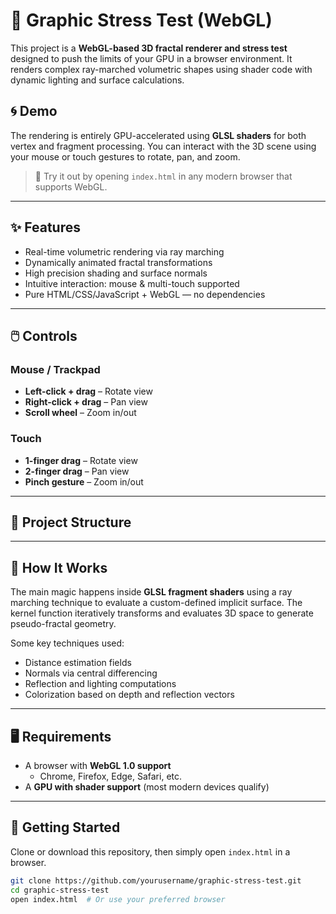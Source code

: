 # 🔧 Graphic Stress Test (WebGL)

This project is a **WebGL-based 3D fractal renderer and stress test** designed to push the limits of your GPU in a browser environment. It renders complex ray-marched volumetric shapes using shader code with dynamic lighting and surface calculations.

## 🌀 Demo

The rendering is entirely GPU-accelerated using **GLSL shaders** for both vertex and fragment processing. You can interact with the 3D scene using your mouse or touch gestures to rotate, pan, and zoom.

> 🧪 Try it out by opening `index.html` in any modern browser that supports WebGL.

---

## ✨ Features

- Real-time volumetric rendering via ray marching
- Dynamically animated fractal transformations
- High precision shading and surface normals
- Intuitive interaction: mouse & multi-touch supported
- Pure HTML/CSS/JavaScript + WebGL — no dependencies

---

## 🖱️ Controls

### Mouse / Trackpad
- **Left-click + drag** – Rotate view
- **Right-click + drag** – Pan view
- **Scroll wheel** – Zoom in/out

### Touch
- **1-finger drag** – Rotate view
- **2-finger drag** – Pan view
- **Pinch gesture** – Zoom in/out

---

## 📁 Project Structure


---

## 🧠 How It Works

The main magic happens inside **GLSL fragment shaders** using a ray marching technique to evaluate a custom-defined implicit surface. The kernel function iteratively transforms and evaluates 3D space to generate pseudo-fractal geometry.

Some key techniques used:
- Distance estimation fields
- Normals via central differencing
- Reflection and lighting computations
- Colorization based on depth and reflection vectors

---

## 🖥️ Requirements

- A browser with **WebGL 1.0 support**
  - Chrome, Firefox, Edge, Safari, etc.
- A **GPU with shader support** (most modern devices qualify)

---

## 🚀 Getting Started

Clone or download this repository, then simply open `index.html` in a browser.

```bash
git clone https://github.com/yourusername/graphic-stress-test.git
cd graphic-stress-test
open index.html  # Or use your preferred browser
